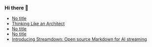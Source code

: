 ### Hi there 👋
<!-- daily.dev BOOKMARKS:START -->
- [No title](https://app.daily.dev/posts/oCMUEt63T?utm_source=rss&utm_medium=bookmarks&utm_campaign=mBzS9yGu2kYgKY4tuhxYN)
- [Thinking Like an Architect](https://app.daily.dev/posts/D5ayHa2k5?utm_source=rss&utm_medium=bookmarks&utm_campaign=mBzS9yGu2kYgKY4tuhxYN)
- [No title](https://app.daily.dev/posts/DLYln4USL?utm_source=rss&utm_medium=bookmarks&utm_campaign=mBzS9yGu2kYgKY4tuhxYN)
- [No title](https://app.daily.dev/posts/lF8lZNZ31?utm_source=rss&utm_medium=bookmarks&utm_campaign=mBzS9yGu2kYgKY4tuhxYN)
- [Introducing Streamdown: Open source Markdown for AI streaming](https://app.daily.dev/posts/yqLAhno8n?utm_source=rss&utm_medium=bookmarks&utm_campaign=mBzS9yGu2kYgKY4tuhxYN)
<!-- daily.dev BOOKMARKS:END -->
<!--
**nirmal-patel-s/nirmal-patel-s** is a ✨ _special_ ✨ repository because its `README.md` (this file) appears on your GitHub profile.

Here are some ideas to get you started:

- 🔭 I’m currently working on ...
- 🌱 I’m currently learning ...
- 👯 I’m looking to collaborate on ...
- 🤔 I’m looking for help with ...
- 💬 Ask me about ...
- 📫 How to reach me: ...
- 😄 Pronouns: ...
- ⚡ Fun fact: ...
-->

